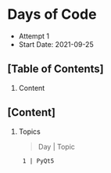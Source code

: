 # Days of Code

- Attempt 1
- Start Date: 2021-09-25

## [Table of Contents]

1. Content

## [Content]

1. Topics

    > Day | Topic

        1 | PyQt5
